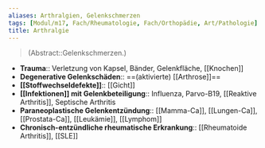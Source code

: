 ```yaml
---
aliases: Arthralgien, Gelenkschmerzen
tags: [Modul/m17, Fach/Rheumatologie, Fach/Orthopädie, Art/Pathologie]
title: Arthralgie
---
```

> (Abstract::Gelenkschmerzen.)
- **Trauma**:: Verletzung von Kapsel, Bänder, Gelenkfläche, [[Knochen]]
- **Degenerative Gelenkschäden**:: ==(aktivierte) [[Arthrose]]==
- **[[Stoffwechseldefekte]]**:: [[Gicht]]
- **[[Infektionen]] mit Gelenkbeteiligung**:: Influenza, Parvo-B19, [[Reaktive Arthritis]], Septische Arthritis
- **Paraneoplastische Gelenkentzündung**:: [[Mamma-Ca]], [[Lungen-Ca]], [[Prostata-Ca]], [[Leukämie]], [[Lymphom]]
- **Chronisch-entzündliche rheumatische Erkrankung**:: [[Rheumatoide Arthritis]], [[SLE]]